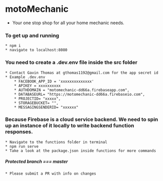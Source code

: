 # motoMechanic
* Your one stop shop for all your home mechanic needs.

### To get up and running 
    * npm i
    * navigate to localhost:8080

### You need to create a .dev.env file inside the src folder
    * Contact Gavin Thomas at gthomas1192@gmail.com for the app secret id
    * Example .dev.env
        * FACEBOOK_APP_ID = 'xxxxxxxxxxxxxx'
        * APIKEY = xxxxxxxxxx
        * AUTHDOMAIN = "motomechanic-dd66a.firebaseapp.com",
        * DATABASEURL= "https://motomechanic-dd66a.firebaseio.com",
        * PROJECTID= "xxxxx",
        * STORAGEBUCKET= "",
        * MESSAGINGSENDERID= "xxxxxx"


### Because Firebase is a cloud service backend. We need to spin up an instance of it locally to write backend function responses.
    * Navigate to the functions folder in terminal
    * npm run serve
    * Take a look at the package.json inside functions for more commands
       

##### Protected branch === master
    * Please submit a PR with info on changes

